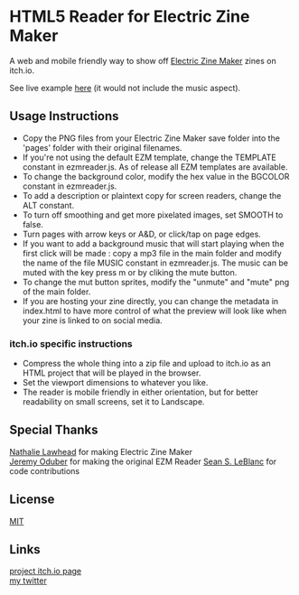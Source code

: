 # HTML5 Reader for Electric Zine Maker

A web and mobile friendly way to show off [Electric Zine Maker](https://alienmelon.itch.io/electric-zine-maker) zines on itch.io.

See live example [here](https://jeremyoduber.itch.io/js-zine) (it would not include the music aspect).

## Usage Instructions

- Copy the PNG files from your Electric Zine Maker save folder into the 'pages' folder with their original filenames.
- If you're not using the default EZM template, change the TEMPLATE constant in ezmreader.js. As of release all EZM templates are available.
- To change the background color, modify the hex value in the BGCOLOR constant in ezmreader.js.
- To add a description or plaintext copy for screen readers, change the ALT constant.
- To turn off smoothing and get more pixelated images, set SMOOTH to false.
- Turn pages with arrow keys or A&D, or click/tap on page edges.
- If you want to add a background music that will start playing when the first click will be made : copy a mp3 file in the main folder and modify the name of the file MUSIC constant in ezmreader.js. The music can be muted with the key press m or by cliking the mute button.
- To change the mut button sprites, modify the "unmute" and "mute" png of the main folder. 
- If you are hosting your zine directly, you can change the metadata in index.html to have more control of what the preview will look like when your zine is linked to on social media.


### itch.io specific instructions
- Compress the whole thing into a zip file and upload to itch.io as an HTML project that will be played in the browser.
- Set the viewport dimensions to whatever you like.
- The reader is mobile friendly in either orientation, but for better readability on small screens, set it to Landscape.

## Special Thanks
[Nathalie Lawhead](https://twitter.com/alienmelon) for making Electric Zine Maker  
[Jeremy Oduber](https://jeremyoduber.com/) for making the original EZM Reader
[Sean S. LeBlanc](https://twitter.com/SeanSLeBlanc) for code contributions


## License
[MIT](https://github.com/jeremyoduber/EZM-Reader/blob/main/LICENSE)

## Links
[project itch.io page](https://jeremyoduber.itch.io/js-zine)  
[my twitter](https://twitter.com/JeremyOduber)  
